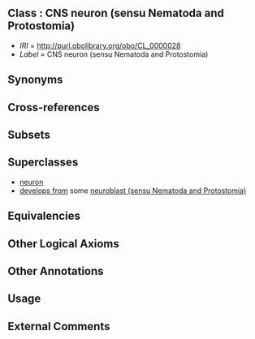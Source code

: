 
## Class : CNS neuron (sensu Nematoda and Protostomia)

 * *IRI* = http://purl.obolibrary.org/obo/CL_0000028
 * *Label* = CNS neuron (sensu Nematoda and Protostomia)

## Synonyms


## Cross-references


## Subsets


## Superclasses

 * [neuron](../../CL/40/CL_0000540.md)
 * [develops from](../../RO/02/RO_0002202.md) some [neuroblast (sensu Nematoda and Protostomia)](../../CL/38/CL_0000338.md)

## Equivalencies


## Other Logical Axioms


## Other Annotations


## Usage


## External Comments


